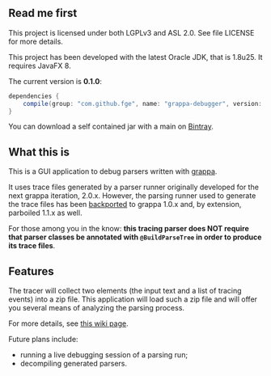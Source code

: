 ## Read me first

This project is licensed under both LGPLv3 and ASL 2.0. See file LICENSE for more details.

This project has been developed with the latest Oracle JDK, that is 1.8u25. It requires JavaFX 8.

The current version is **0.1.0**:

```groovy
dependencies {
    compile(group: "com.github.fge", name: "grappa-debugger", version: "0.1.0");
}
```

You can download a self contained jar with a main on
[Bintray](https://bintray.com/fge/maven/grappa-debugger/view).

## What this is

This is a GUI application to debug parsers written with
[grappa](https://github.com/parboiled1/grappa).

It uses trace files generated by a parser runner originally developed for the next grappa iteration,
2.0.x. However, the parsing runner used to generate the trace files has been
[backported](https://github.com/fge/grappa-tracer-backport) to grappa 1.0.x and, by extension,
parboiled 1.1.x as well.

For those among you in the know: **this tracing parser does NOT require that parser classes be
annotated with `@BuildParseTree` in order to produce its trace files**.

## Features

The tracer will collect two elements (the input text and a list of tracing events) into a zip file.
This application will load such a zip file and will offer you several means of analyzing the parsing
process.

For more details, see [this wiki
page](https://github.com/fge/grappa-debugger/wiki/Quick-overview).

Future plans include:

* running a live debugging session of a parsing run;
* decompiling generated parsers.

